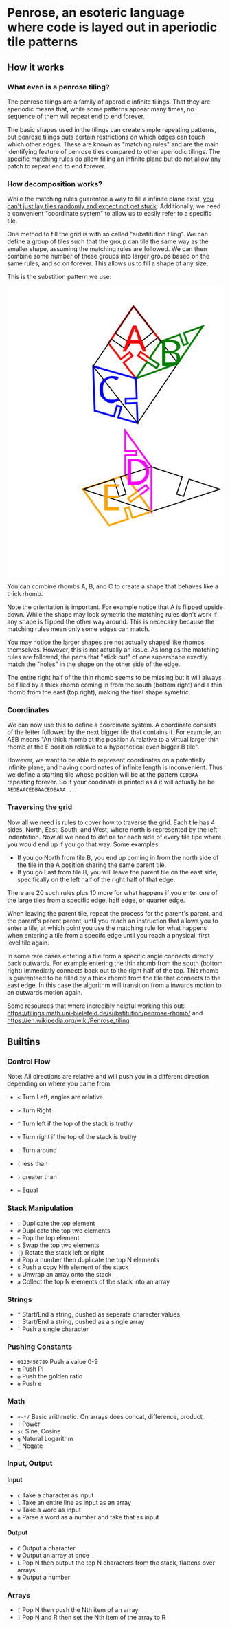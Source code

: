 # Penrose, an esoteric language where code is layed out in aperiodic tile patterns

## How it works

### What even is a penrose tiling?

The penrose tilings are a family of aperodic infinite tilings. That they are aperiodic means that, while some patterns appear many times, no sequence of them will repeat end to end forever.

The basic shapes used in the tilings can create simple repeating patterns, but penrose tilings puts certain restrictions on which edges can touch which other edges. These are known as "matching rules" and are the main identifying feature of penrose tiles compared to other aperiodic tilings. The specific matching rules do allow
filling an infinite plane but do not allow any patch to repeat end to end forever.

### How decomposition works?

While the matching rules guarentee a way to fill a infinite plane exist, [you can't just lay tiles randomly and expect not get stuck](https://math.stackexchange.com/questions/2548075/penrose-tilings-with-physical-tiles). Additionally, we need a convenient "coordinate system" to allow us to easily refer to a specific tile.

One method to fill the grid is with so called "substitution tiling". We can define a group of tiles such that the group can tile the same way as the smaller shape, assuming the matching rules are followed. We can then combine some number of these groups into larger groups based on the same rules, and so on forever. This allows us to fill a shape of any size.

This is the substition pattern we use:

![A diagram of where on the big shapes each small shape appears](./images/shapeA.svg)

You can combine rhombs A, B, and C to create a shape that behaves like a thick rhomb. 

Note the orientation is important. For example notice that A is flipped upside down. While the shape may look symetric the matching rules don't work if any shape is flipped the other way around. This is nececairy because the matching rules mean only some edges can match.

You may notice the larger shapes are not actually shaped like rhombs themselves. However, this is not actually an issue. As long as the matching rules are followed, the parts that "stick out" of one supershape exactly match the "holes" in the shape on the other side of the edge. 

The entire right half of the thin rhomb seems to be missing but it will always be
filled by a thick rhomb coming in from the south (bottom right) and a thin rhomb from the east (top right), making the final shape symetric.

### Coordinates

We can now use this to define a coordinate system. A coordinate consists of the letter followed by the next bigger tile that contains it. For example, an AEB means "An thick rhomb at the position A relative to a virtual larger thin rhomb at the E position relative to a hypothetical even bigger B tile".

However, we want to be able to represent coordinates on a potentially infinite plane, and having coordinates of infinite length is inconvenient. Thus we define a starting tile whose position will be at the pattern `CEDBAA` repeating forever. So if your coodinate is printed as `A` it will actually be be `AEDBAACEDBAACEDBAAA...`. 

### Traversing the grid

Now all we need is rules to cover how to traverse the grid. Each tile has 4 sides, North, East, South, and West, where north is represented by the left indentation. Now all we need to define for each side of every tile tipe where you would end up if you go that way. Some examples:

* If you go North from tile B, you end up coming in from the north side of the tile in the A position sharing the same parent tile.
* If you go East from tile B, you will leave the parent tile on the east side, specifically on the left half of the right half of that edge.

There are 20 such rules plus 10 more for what happens if you enter one of the large tiles from a specific edge, half edge, or quarter edge.

When leaving the parent tile, repeat the process for the parent's parent, and the parent's parent parent, until you reach an instruction that allows you to enter a tile, at which point you use the matching rule for what happens when entering a tile from a specifc edge until you reach a physical, first level tile again.

In some rare cases entering a tile form a specific angle connects directly back outwards. For example entering the thin rhomb from the south (bottom right) immediatly connects back out to the right half of the top. This rhomb is guarenteed to be filled by a thick rhomb from the tile that connects to the east edge. In this case the algorithm will transition from a inwards motion to an outwards motion again.

Some resources that where incredibly helpful working this out: https://tilings.math.uni-bielefeld.de/substitution/penrose-rhomb/ and https://en.wikipedia.org/wiki/Penrose_tiling



## Builtins

### Control Flow

Note: All directions are relative and will push you in a different direction depending on where you came from.

* `<` Turn Left, angles are relative
* `>` Turn Right
* `^` Turn left if the top of the stack is truthy
* `v` Turn right if the top of the stack is truthy
* `|` Turn around

* `(` less than
* `)` greater than
* `=` Equal

### Stack Manipulation

* `:` Duplicate the top element
* `#` Duplicate the top two elements
* `~` Pop the top element
* `s` Swap the top two elements
* `{}` Rotate the stack left or right
* `d` Pop a number then duplicate the top N elements
* `c` Push a copy Nth element of the stack
* `u` Unwrap an array onto the stack
* `a` Collect the top N elements of the stack into an array

### Strings

* `"` Start/End a string, pushed as seperate character values
* `'` Start/End a string, pushed as a single array
* <code>`</code> Push a single character

### Pushing Constants

* `0123456789` Push a value 0-9
* `π` Push PI
* `ϕ` Push the golden ratio
* `e` Push e

### Math

* `+-*/` Basic arithmetic. On arrays does concat, difference, product, 
* `!` Power
* `sc` Sine, Cosine
* `g` Natural Logarithm
* `_` Negate

### Input, Output

#### Input

* `c` Take a character as input
* `l` Take an entire line as input as an array
* `w` Take a word as input
* `n` Parse a word as a number and take that as input

#### Output

* `C` Output a character
* `W` Output an array at once
* `L` Pop N then output the top N characters from the stack, flattens over arrays
* `N` Output a number

### Arrays

* `[` Pop N then push the Nth item of an array
* `]` Pop N and R then set the Nth item of the array to R